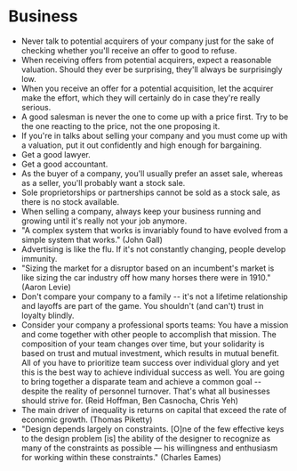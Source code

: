 # Business

 * Never talk to potential acquirers of your company just for the sake of checking whether you'll receive an offer to good to refuse.
 * When receiving offers from potential acquirers, expect a reasonable valuation. Should they ever be surprising, they'll always be surprisingly low.
 * When you receive an offer for a potential acquisition, let the acquirer make the effort, which they will certainly do in case they're really serious.
 * A good salesman is never the one to come up with a price first. Try to be the one reacting to the price, not the one proposing it.
 * If you're in talks about selling your company and you must come up with a valuation, put it out confidently and high enough for bargaining.
 * Get a good lawyer.
 * Get a good accountant.
 * As the buyer of a company, you'll usually prefer an asset sale, whereas as a seller, you'll probably want a stock sale.
 * Sole proprietorships or partnerships cannot be sold as a stock sale, as there is no stock available.
 * When selling a company, always keep your business running and growing until it's really not your job anymore.
 * "A complex system that works is invariably found to have evolved from a simple system that works." (John Gall)
 * Advertising is like the flu. If it's not constantly changing, people develop immunity.
 * "Sizing the market for a disruptor based on an incumbent's market is like sizing the car industry off how many horses there were in 1910." (Aaron Levie)
 * Don't compare your company to a family -- it's not a lifetime relationship and layoffs are part of the game. You shouldn't (and can't) trust in loyalty blindly.
 * Consider your company a professional sports teams: You have a mission and come together with other people to accomplish that mission. The composition of your team changes over time, but your solidarity is based on trust and mutual investment, which results in mutual benefit. All of you have to prioritize team success over individual glory and yet this is the best way to achieve individual success as well. You are going to bring together a disparate team and achieve a common goal -- despite the reality of personnel turnover. That's what all businesses should strive for. (Reid Hoffman, Ben Casnocha, Chris Yeh)
 * The main driver of inequality is returns on capital that exceed the rate of economic growth. (Thomas Piketty)
 * "Design depends largely on constraints. [O]ne of the few effective keys to the design problem [is] the ability of the designer to recognize as many of the constraints as possible — his willingness and enthusiasm for working within these constraints." (Charles Eames)
